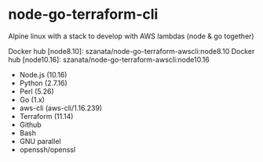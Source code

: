 # node-go-terraform-cli

Alpine linux with a stack to develop with AWS lambdas (node & go together)

Docker hub [node8.10]: szanata/node-go-terraform-awscli:node8.10
Docker hub [node10.16]: szanata/node-go-terraform-awscli:node10.16

- Node.js (10.16)
- Python (2.7.16)
- Perl (5.26)
- Go (1.x)
- aws-cli (aws-cli/1.16.239)
- Terraform (11.14)
- Github
- Bash
- GNU parallel
- openssh/openssl
